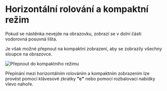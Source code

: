 Horizontální rolování a kompaktní režim
=====================================

Pokud se nástěnka nevejde na obrazovku, zobrazí se v dolní části vodorovná posuvná lišta.

Je však možné přepnout na kompaktní zobrazení, aby se zobrazily všechny sloupce na obrazovce.

![Přepnout do kompaktního režimu](screenshots/board-compact-mode.png)

Přepínání mezi horizontálním rolováním a kompaktním zobrazením lze provést pomocí klávesové zkratky **"c"** nebo pomocí rozbalovací nabídky vlevo nahoře.
